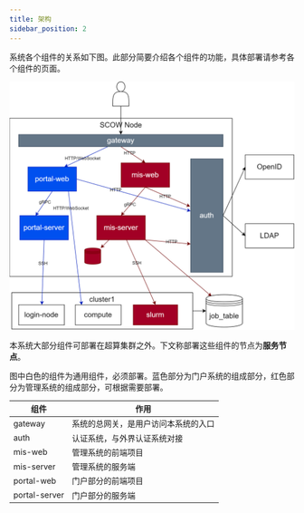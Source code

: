 ```yaml
---
title: 架构
sidebar_position: 2
---
```


系统各个组件的关系如下图。此部分简要介绍各个组件的功能，具体部署请参考各个组件的页面。

![架构](./architecture.png)

本系统大部分组件可部署在超算集群之外。下文称部署这些组件的节点为**服务节点**。

图中白色的组件为通用组件，必须部署。蓝色部分为门户系统的组成部分，红色部分为管理系统的组成部分，可根据需要部署。

| 组件          | 作用                                 |
| ------------- | ------------------------------------ |
| gateway       | 系统的总网关，是用户访问本系统的入口 |
| auth          | 认证系统，与外界认证系统对接         |
| mis-web       | 管理系统的前端项目                   |
| mis-server    | 管理系统的服务端                     |
| portal-web    | 门户部分的前端项目                   |
| portal-server | 门户部分的服务端                     |